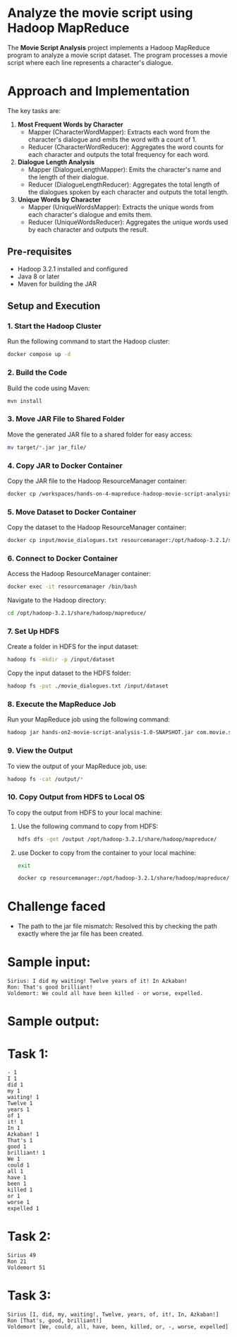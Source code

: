 
# Analyze the movie script using Hadoop MapReduce

The **Movie Script Analysis** project implements a Hadoop MapReduce program to analyze a movie script dataset. The program processes a movie script where each line represents a character's dialogue.

# Approach and Implementation
The key tasks are:
1. **Most Frequent Words by Character**
   - Mapper (CharacterWordMapper): Extracts each word from the character's dialogue and emits the word with a count of 1.
   - Reducer (CharacterWordReducer): Aggregates the word counts for each character and outputs the total frequency for each word.
2. **Dialogue Length Analysis**
   - Mapper (DialogueLengthMapper): Emits the character's name and the length of their dialogue.
   - Reducer (DialogueLengthReducer): Aggregates the total length of the dialogues spoken by each character and outputs the total length.
3. **Unique Words by Character**
   - Mapper (UniqueWordsMapper): Extracts the unique words from each character's dialogue and emits them.
   - Reducer (UniqueWordsReducer): Aggregates the unique words used by each character and outputs the result.

## Pre-requisites
- Hadoop 3.2.1 installed and configured
- Java 8 or later
- Maven for building the JAR

## Setup and Execution

### 1. **Start the Hadoop Cluster**

Run the following command to start the Hadoop cluster:

```bash
docker compose up -d
```

### 2. **Build the Code**

Build the code using Maven:

```bash
mvn install
```

### 3. **Move JAR File to Shared Folder**

Move the generated JAR file to a shared folder for easy access:

```bash
mv target/*.jar jar_file/
```

### 4. **Copy JAR to Docker Container**

Copy the JAR file to the Hadoop ResourceManager container:

```bash
docker cp /workspaces/hands-on-4-mapreduce-hadoop-movie-script-analysis-BhanuThanniru/jar_file/hands-on2-movie-script-analysis-1.0-SNAPSHOT.jar resourcemanager:/opt/hadoop-3.2.1/share/hadoop/mapreduce/
```

### 5. **Move Dataset to Docker Container**

Copy the dataset to the Hadoop ResourceManager container:

```bash
docker cp input/movie_dialogues.txt resourcemanager:/opt/hadoop-3.2.1/share/hadoop/mapreduce/
```

### 6. **Connect to Docker Container**

Access the Hadoop ResourceManager container:

```bash
docker exec -it resourcemanager /bin/bash
```

Navigate to the Hadoop directory:

```bash
cd /opt/hadoop-3.2.1/share/hadoop/mapreduce/
```

### 7. **Set Up HDFS**

Create a folder in HDFS for the input dataset:

```bash
hadoop fs -mkdir -p /input/dataset
```

Copy the input dataset to the HDFS folder:

```bash
hadoop fs -put ./movie_dialogues.txt /input/dataset
```

### 8. **Execute the MapReduce Job**

Run your MapReduce job using the following command:

```bash
hadoop jar hands-on2-movie-script-analysis-1.0-SNAPSHOT.jar com.movie.script.analysis /input/dataset/movie_dialogues.txt /output
```

### 9. **View the Output**

To view the output of your MapReduce job, use:

```bash
hadoop fs -cat /output/*
```

### 10. **Copy Output from HDFS to Local OS**

To copy the output from HDFS to your local machine:

1. Use the following command to copy from HDFS:
    ```bash
    hdfs dfs -get /output /opt/hadoop-3.2.1/share/hadoop/mapreduce/
    ```

2. use Docker to copy from the container to your local machine:
   ```bash
   exit 
   ```
    ```bash
    docker cp resourcemanager:/opt/hadoop-3.2.1/share/hadoop/mapreduce/output/ output/
    ```
# Challenge faced
- The path to the jar file mismatch: Resolved this by checking the path exactly where the jar file has been created.


# Sample input:
   ```
   Sirius: I did my waiting! Twelve years of it! In Azkaban!
   Ron: That's good brilliant!
   Voldemort: We could all have been killed - or worse, expelled.
   ```
# Sample output:
# Task 1:
```
- 1
I 1
did 1
my 1
waiting! 1
Twelve 1
years 1
of 1
it! 1
In 1
Azkaban! 1
That's 1
good 1
brilliant! 1
We 1
could 1
all 1
have 1
been 1
killed 1
or 1
worse 1
expelled 1
```
# Task 2:
```
Sirius 49
Ron 21
Voldemort 51
```
# Task 3:
```
Sirius [I, did, my, waiting!, Twelve, years, of, it!, In, Azkaban!]
Ron [That's, good, brilliant!]
Voldemort [We, could, all, have, been, killed, or, -, worse, expelled]
```
